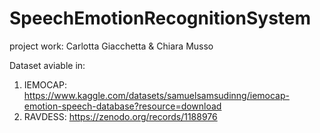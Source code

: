 # SpeechEmotionRecognitionSystem
project work: Carlotta Giacchetta &amp; Chiara Musso 

Dataset aviable in:
1) IEMOCAP: https://www.kaggle.com/datasets/samuelsamsudinng/iemocap-emotion-speech-database?resource=download
2) RAVDESS: https://zenodo.org/records/1188976
